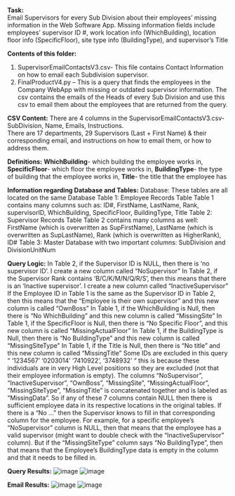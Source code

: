 **Task:**  
Email Supervisors for every Sub Division about their employees’ missing information in the Web Software App. Missing information fields include employees’ supervisor ID #, work location info (WhichBuilding), location floor info (SpecificFloor), site type info (BuildingType), and supervisor’s Title

**Contents of this folder:**
1.	SupervisorEmailContactsV3.csv- This file contains Contact Information on how to email each Subdivision supervisor.
2.	FinalProductV4.py – This is a query that finds the employees in the Company WebApp with missing or outdated supervisor information. The csv contains the emails of the Heads of every Sub Division and use this csv to email them about the employees that are returned from the query.

**CSV Content:**
There are 4 columns in the SupervisorEmailContactsV3.csv- SubDivision, Name, Emails, Instructions. <br />
There are 17 departments, 29 Supervisors (Last + First Name) & their corresponding email, and instructions on how to email them, or how to address them.

**Definitions:**
**WhichBuilding**- which building the employee works in,
**SpecificFloor**- which floor the employee works in, 
**BuildingType**- the type of building that the employee works in, 
**Title**- the title that the employee has

**Information regarding Database and Tables:**
Database: These tables are all located on the same Database
Table 1: Employee Records Table 
Table 1 contains many columns such as: ID#, FirstName, LastName, Rank, supervisorID, WhichBuilding, SpecificFloor, BuildingType, Title
Table 2: Supervisor Records Table
 Table 2 contains many columns as well: FirstName (which is overwritten as SupFirstName), LastName (which is overwritten as SupLastName), Rank (which is overwritten as HigherRank), ID#
Table 3: Master Database with two important columns: SubDivision and DivisionUnitNum

**Query Logic:**
In Table 2, if the Supervisor ID is NULL, then there is ‘no supervisor ID’. I create a new column called “NoSupervisor”
In Table 2, if the Supervisor Rank contains ‘B/C/K/M/N/Q/R/S’, then this means that there is an ‘Inactive supervisor’. I create a new column called “InactiveSupervisor”
If the Employee ID in Table 1 is the same as the Supervisor ID in Table 2, then this means that the “Employee is their own supervisor” and this new column is called “OwnBoss”
In Table 1, if the WhichBuilding is Null, then there is “No WhichBuilding” and this new column is called “MissingSite”
In Table 1, if the SpecificFloor is Null, then there is “No Specific Floor”, and this new column is called “MissingActualFloor”
In Table 1, if the BuildingType is Null, then there is “No BuildingType” and this new column is called “MissingSiteType”
In Table 1, if the Title is Null, then there is “No title” and this new column is called “MissingTitle”
Some IDs are excluded in this query “ ‘1234567’ ‘0203014’ ‘7410922’, ‘3748932’ “ this is because these individuals are in very High Level positions so they are excluded (not that their employee information is empty).
The columns “NoSupervisor”, “InactiveSupervisor”, “OwnBoss”, “MissingSite”, “MissingActualFloor”, “MissingSiteType”, “MissingTitle” is concatenated together and is labeled as “MissingData”. So if any of these 7 columns contain NULL then there is sufficient employee data in its respective locations in the original tables. If there is a “No …” then the Supervisor knows to fill in that corresponding column for the employee. 
For example, for a specific employee’s “NoSupervisor” column is NULL, then that means that the employee has a valid supervisor (might want to double check with the “InactiveSupervisor” column). But if the “MissingSiteType” column says “No BuildingType”, then that means that the Employee’s BuildingType data is empty in the column and that it needs to be filled in.

**Query Results:**
![image](https://user-images.githubusercontent.com/66147832/165105995-4d7d49bd-c635-42fa-ab7a-c015acd49aad.png)
![image](https://user-images.githubusercontent.com/66147832/165106556-b94a6459-ba42-4bc1-8c03-24acd064da75.png)


**Email Results:**
 ![image](https://user-images.githubusercontent.com/66147832/165106618-bd0d4e07-df73-475d-a7c1-500bcf2874d4.png)
 ![image](https://user-images.githubusercontent.com/66147832/165106638-60084ce8-374f-4322-85fe-bef05cbc0fba.png)
